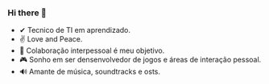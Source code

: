### Hi there 👋

- ✔ Tecnico de TI em aprendizado.
- ✌ Love and Peace.
- 👥 Colaboração interpessoal é meu objetivo.
- 🎮 Sonho em ser densenvolvedor de jogos e áreas de interação pessoal.
- 🔊 Amante de música, soundtracks e osts.
